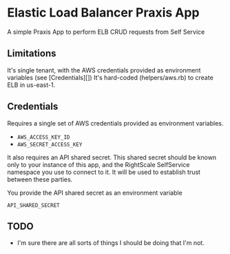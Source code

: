 # Elastic Load Balancer Praxis App
A simple Praxis App to perform ELB CRUD requests from Self Service

## Limitations
It's single tenant, with the AWS credentials provided as environment variables (see [Credentials][])
It's hard-coded (helpers/aws.rb) to create ELB in us-east-1.

## Credentials
Requires a single set of AWS credentials provided as environment variables.

* `AWS_ACCESS_KEY_ID`
* `AWS_SECRET_ACCESS_KEY`

It also requires an API shared secret. This shared secret should be known only to your instance of this app, and the RightScale SelfService namespace you use to connect to it. It will be used to establish trust between these parties.

You provide the API shared secret as an environment variable

`API_SHARED_SECRET`

## TODO
* I'm sure there are all sorts of things I should be doing that I'm not.
